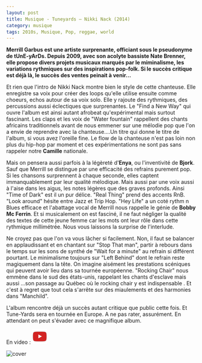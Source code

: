 ```yaml
---
layout: post
title: Musique - Tuneyards – Nikki Nack (2014)
category: musique
tags: 2010s, Musique, Pop, reggae, world
---
```

**Merrill Garbus est une artiste surprenante, officiant sous le pseudonyme de tUnE-yArDs. Depuis 2009, avec son acolyte bassiste Nate Brenner, elle propose divers projets musicaux marqués par le miminalisme, les variations rythmiques sur des inspirations pop-folk. Si le succès critique est déjà là, le succès des ventes peinait à venir...**

Et rien que l'intro de Nikki Nack montre bien le style de cette chanteuse. Elle enregistre sa voix pour créer des loops qu'elle utilise ensuite comme choeurs, echos autour de sa voix solo. Elle y rajoute des rythmiques, des percussions aussi éclectiques que surprenantes. Le "Find a New Way" qui ouvre l'album est ainsi autant afrobeat qu'expérimental mais surtout fascinant. Les claps et les voix de "Water fountain" rappellent des chants africains traditionnels avant de nous emmener sur une mélodie pop que l'on a envie de reprendre avec la chanteuse....Un titre qui donne le titre de l'album, si vous avez l'oreille fine. Le flow de la chanteuse n'est pas loin non plus du hip-hop par moment et ces expérimentations ne sont pas sans rappeler notre **Camille** nationale.

Mais on pensera aussi parfois à la légèreté d'**Enya**, ou l'inventivité de **Bjork**. Sauf que Merrill se distingue par une efficacité des refrains purement pop. Si les chansons surprennent à chaque seconde, elles captent immanquablement par leur qualité mélodique. Mais aussi par une voix aussi à l'aise dans les aigus, les notes légères que des graves profonds. Ainsi "Time of Dark" est il un pur délice. "Real Thing" prend des accents RnB. "Look around" hésite entre Jazz et Trip Hop. "Hey Life" a un coté rythm n Blues efficace et l'abattage vocal de Merrill nous rappelle le génie de **Bobby Mc Ferrin**. Et si musicalement on est fasciné, il ne faut négliger la qualité des textes de cette jeune femme car les mots ont leur rôle dans cette rythmique millimétrée. Nous vous laissons la surprise de l'interlude.

Ne croyez pas que l'on va vous lâcher si facilement. Non, il faut se balancer en applaudissant et en chantant sur "Stop That man", partir à rebours dans le temps sur les sons de synthé de "Wait for a minute" au refrain si différent pourtant. Le minimalisme toujours sur "Left Behind" dont le refrain reste magiquement dans la tête. On imagine aisément les prestations scéniques qui peuvent avoir lieu dans sa tournée européenne. "Rocking Chair" nous emmène dans le sud des états-unis, rappelant les chants d'esclave mais aussi ...son passage au Québec où le rocking chair y est indispensable . Et c'est à regret que tout cela s'arrête sur des miaulements et des harmonies dans "Manchild".

L'album rencontre déjà un succès autant critique que public cette fois. Et Tune-Yards sera en tournée en Europe. A ne pas rater, assurément. En attendant on peut s'évader avec ce magnifique album.

En video : [![video](/images/youtube.png)](http://www.youtube.com/watch?v=as91OCbbEsc)

![cover](https://filedn.eu/llqi9IBxlYouGRXYG2xlROb/img/2014/nikkinack.jpg)
